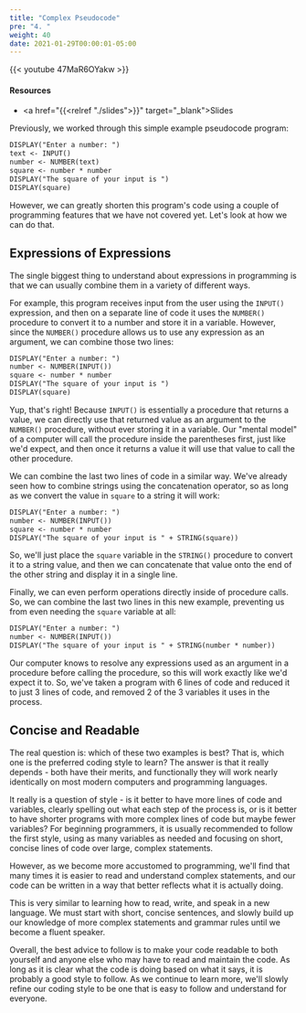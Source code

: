 ```yaml
---
title: "Complex Pseudocode"
pre: "4. "
weight: 40
date: 2021-01-29T00:00:01-05:00
---
```


{{< youtube 47MaR6OYakw >}}

#### Resources

* <a href="{{<relref "./slides">}}" target="_blank">Slides</a>

Previously, we worked through this simple example pseudocode program:

```tex
DISPLAY("Enter a number: ")
text <- INPUT()
number <- NUMBER(text)
square <- number * number
DISPLAY("The square of your input is ")
DISPLAY(square)
```

However, we can greatly shorten this program's code using a couple of programming features that we have not covered yet. Let's look at how we can do that.

## Expressions of Expressions

The single biggest thing to understand about expressions in programming is that we can usually combine them in a variety of different ways.

For example, this program receives input from the user using the `INPUT()` expression, and then on a separate line of code it uses the `NUMBER()` procedure to convert it to a number and store it in a variable. However, since the `NUMBER()` procedure allows us to use any expression as an argument, we can combine those two lines:

```tex
DISPLAY("Enter a number: ")
number <- NUMBER(INPUT())
square <- number * number
DISPLAY("The square of your input is ")
DISPLAY(square)
```

Yup, that's right! Because `INPUT()` is essentially a procedure that returns a value, we can directly use that returned value as an argument to the `NUMBER()` procedure, without ever storing it in a variable. Our "mental model" of a computer will call the procedure inside the parentheses first, just like we'd expect, and then once it returns a value it will use that value to call the other procedure.

We can combine the last two lines of code in a similar way. We've already seen how to combine strings using the concatenation operator, so as long as we convert the value in `square` to a string it will work:

```tex
DISPLAY("Enter a number: ")
number <- NUMBER(INPUT())
square <- number * number
DISPLAY("The square of your input is " + STRING(square))
```

So, we'll just place the `square` variable in the `STRING()` procedure to convert it to a string value, and then we can concatenate that value onto the end of the other string and display it in a single line.

Finally, we can even perform operations directly inside of procedure calls. So, we can combine the last two lines in this new example, preventing us from even needing the `square` variable at all:

```tex
DISPLAY("Enter a number: ")
number <- NUMBER(INPUT())
DISPLAY("The square of your input is " + STRING(number * number))
```

Our computer knows to resolve any expressions used as an argument in a procedure before calling the procedure, so this will work exactly like we'd expect it to. So, we've taken a program with 6 lines of code and reduced it to just 3 lines of code, and removed 2 of the 3 variables it uses in the process. 

## Concise and Readable

The real question is: which of these two examples is best? That is, which one is the preferred coding style to learn? The answer is that it really depends - both have their merits, and functionally they will work nearly identically on most modern computers and programming languages.

It really is a question of style - is it better to have more lines of code and variables, clearly spelling out what each step of the process is, or is it better to have shorter programs with more complex lines of code but maybe fewer variables? For beginning programmers, it is usually recommended to follow the first style, using as many variables as needed and focusing on short, concise lines of code over large, complex statements. 

However, as we become more accustomed to programming, we'll find that many times it is easier to read and understand complex statements, and our code can be written in a way that better reflects what it is actually doing. 

This is very similar to learning how to read, write, and speak in a new language. We must start with short, concise sentences, and slowly build up our knowledge of more complex statements and grammar rules until we become a fluent speaker. 

Overall, the best advice to follow is to make your code readable to both yourself and anyone else who may have to read and maintain the code. As long as it is clear what the code is doing based on what it says, it is probably a good style to follow. As we continue to learn more, we'll slowly refine our coding style to be one that is easy to follow and understand for everyone. 